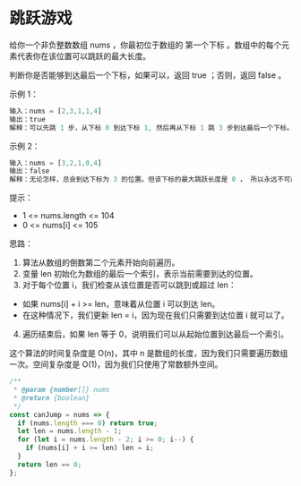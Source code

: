 # 跳跃游戏

给你一个非负整数数组 nums ，你最初位于数组的 第一个下标 。数组中的每个元素代表你在该位置可以跳跃的最大长度。

判断你是否能够到达最后一个下标，如果可以，返回 true ；否则，返回 false 。

示例 1：

```js
输入：nums = [2,3,1,1,4]
输出：true
解释：可以先跳 1 步，从下标 0 到达下标 1, 然后再从下标 1 跳 3 步到达最后一个下标。
```

示例 2：

```js
输入：nums = [3,2,1,0,4]
输出：false
解释：无论怎样，总会到达下标为 3 的位置。但该下标的最大跳跃长度是 0 ， 所以永远不可能到达最后一个下标。
```

提示：

- 1 <= nums.length <= 104
- 0 <= nums[i] <= 105

思路：
1. 算法从数组的倒数第二个元素开始向前遍历。
2. 变量 len 初始化为数组的最后一个索引，表示当前需要到达的位置。
3. 对于每个位置 i，我们检查从该位置是否可以跳到或超过 len：
  - 如果 nums[i] + i >= len，意味着从位置 i 可以到达 len。
  - 在这种情况下，我们更新 len = i，因为现在我们只需要到达位置 i 就可以了。
4. 遍历结束后，如果 len 等于 0，说明我们可以从起始位置到达最后一个索引。

这个算法的时间复杂度是 O(n)，其中 n 是数组的长度，因为我们只需要遍历数组一次。空间复杂度是 O(1)，因为我们只使用了常数额外空间。

```js
/**
 * @param {number[]} nums
 * @return {boolean}
 */
const canJump = nums => {
  if (nums.length === 0) return true;
  let len = nums.length - 1;
  for (let i = nums.length - 2; i >= 0; i--) {
    if (nums[i] + i >= len) len = i;
  }
  return len == 0;
};
```